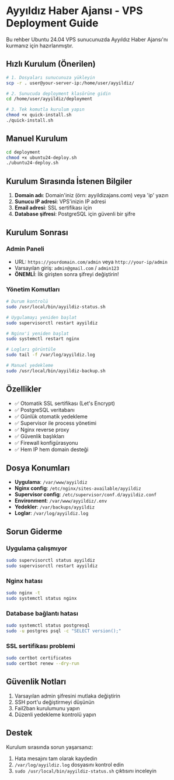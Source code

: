 # Ayyıldız Haber Ajansı - VPS Deployment Guide

Bu rehber Ubuntu 24.04 VPS sunucunuzda Ayyıldız Haber Ajansı'nı kurmanız için hazırlanmıştır.

## Hızlı Kurulum (Önerilen)

```bash
# 1. Dosyaları sunucunuza yükleyin
scp -r . user@your-server-ip:/home/user/ayyildiz/

# 2. Sunucuda deployment klasörüne gidin
cd /home/user/ayyildiz/deployment

# 3. Tek komutla kurulum yapın
chmod +x quick-install.sh
./quick-install.sh
```

## Manuel Kurulum

```bash
cd deployment
chmod +x ubuntu24-deploy.sh
./ubuntu24-deploy.sh
```

## Kurulum Sırasında İstenen Bilgiler

1. **Domain adı**: Domain'iniz (örn: ayyildizajans.com) veya 'ip' yazın
2. **Sunucu IP adresi**: VPS'inizin IP adresi
3. **Email adresi**: SSL sertifikası için
4. **Database şifresi**: PostgreSQL için güvenli bir şifre

## Kurulum Sonrası

### Admin Paneli
- URL: `https://yourdomain.com/admin` veya `http://your-ip/admin`
- Varsayılan giriş: `admin@gmail.com` / `admin123`
- **ÖNEMLİ**: İlk girişten sonra şifreyi değiştirin!

### Yönetim Komutları

```bash
# Durum kontrolü
sudo /usr/local/bin/ayyildiz-status.sh

# Uygulamayı yeniden başlat
sudo supervisorctl restart ayyildiz

# Nginx'i yeniden başlat
sudo systemctl restart nginx

# Logları görüntüle
sudo tail -f /var/log/ayyildiz.log

# Manuel yedekleme
sudo /usr/local/bin/ayyildiz-backup.sh
```

## Özellikler

- ✅ Otomatik SSL sertifikası (Let's Encrypt)
- ✅ PostgreSQL veritabanı
- ✅ Günlük otomatik yedekleme
- ✅ Supervisor ile process yönetimi
- ✅ Nginx reverse proxy
- ✅ Güvenlik başlıkları
- ✅ Firewall konfigürasyonu
- ✅ Hem IP hem domain desteği

## Dosya Konumları

- **Uygulama**: `/var/www/ayyildiz`
- **Nginx config**: `/etc/nginx/sites-available/ayyildiz`
- **Supervisor config**: `/etc/supervisor/conf.d/ayyildiz.conf`
- **Environment**: `/var/www/ayyildiz/.env`
- **Yedekler**: `/var/backups/ayyildiz`
- **Loglar**: `/var/log/ayyildiz.log`

## Sorun Giderme

### Uygulama çalışmıyor
```bash
sudo supervisorctl status ayyildiz
sudo supervisorctl restart ayyildiz
```

### Nginx hatası
```bash
sudo nginx -t
sudo systemctl status nginx
```

### Database bağlantı hatası
```bash
sudo systemctl status postgresql
sudo -u postgres psql -c "SELECT version();"
```

### SSL sertifikası problemi
```bash
sudo certbot certificates
sudo certbot renew --dry-run
```

## Güvenlik Notları

1. Varsayılan admin şifresini mutlaka değiştirin
2. SSH port'u değiştirmeyi düşünün
3. Fail2ban kurulumunu yapın
4. Düzenli yedekleme kontrolü yapın

## Destek

Kurulum sırasında sorun yaşarsanız:
1. Hata mesajını tam olarak kaydedin
2. `/var/log/ayyildiz.log` dosyasını kontrol edin
3. `sudo /usr/local/bin/ayyildiz-status.sh` çıktısını inceleyin